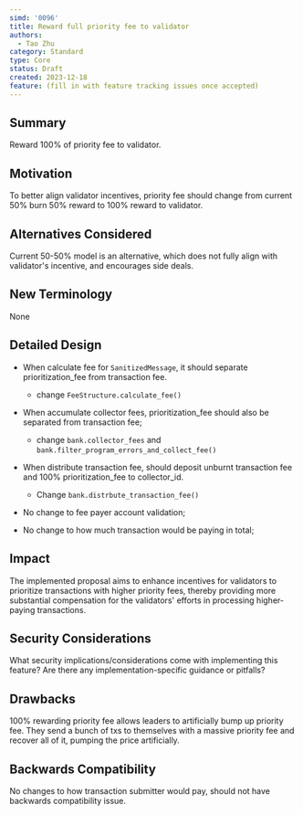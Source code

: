 ```yaml
---
simd: '0096'
title: Reward full priority fee to validator
authors:
  - Tao Zhu
category: Standard
type: Core
status: Draft
created: 2023-12-18
feature: (fill in with feature tracking issues once accepted)
---
```


## Summary

Reward 100% of priority fee to validator.

## Motivation

To better align validator incentives, priority fee should change from current
50% burn 50% reward to 100% reward to validator.

## Alternatives Considered

Current 50-50% model is an alternative, which does not fully align with
validator's incentive, and encourages side deals.

## New Terminology

None

## Detailed Design

- When calculate fee for `SanitizedMessage`, it should separate prioritization_fee
from transaction fee.
  - change `FeeStructure.calculate_fee()`
- When accumulate collector fees, prioritization_fee should also be separated
from transaction fee;
  - change `bank.collector_fees` and `bank.filter_program_errors_and_collect_fee()`
- When distribute transaction fee, should deposit unburnt transaction fee and 100%
prioritization_fee to collector_id.
  - Change `bank.distrbute_transaction_fee()`

- No change to fee payer account validation;
- No change to how much transaction would be paying in total;

## Impact

The implemented proposal aims to enhance incentives for validators to
prioritize transactions with higher priority fees, thereby providing more
substantial compensation for the validators' efforts in processing higher-paying
transactions.

## Security Considerations

What security implications/considerations come with implementing this feature?
Are there any implementation-specific guidance or pitfalls?

## Drawbacks

100% rewarding priority fee allows leaders to artificially bump up priority fee.
They send a bunch of txs to themselves with a massive priority fee and recover
all of it, pumping the price artificially.

## Backwards Compatibility

No changes to how transaction submitter would pay, should not have backwards
compatibility issue.
